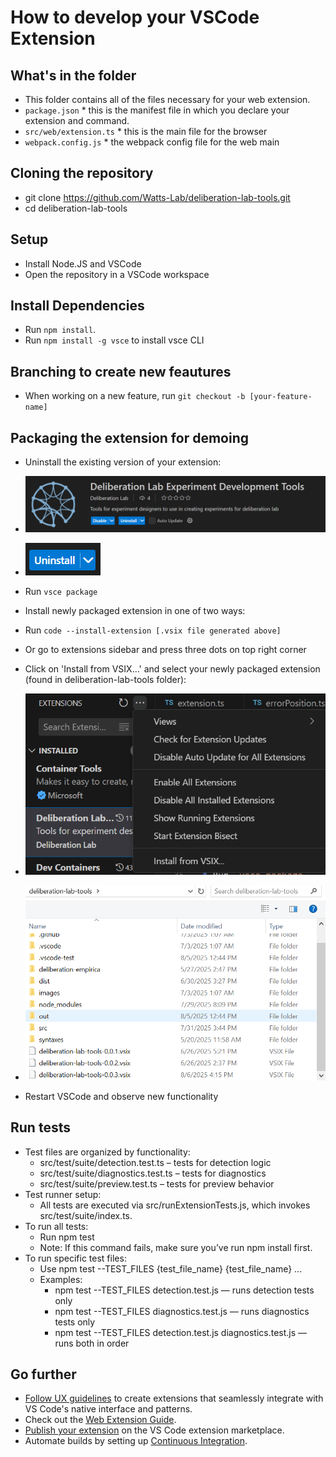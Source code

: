 # How to develop your VSCode Extension

## What's in the folder

* This folder contains all of the files necessary for your web extension.
* `package.json` * this is the manifest file in which you declare your extension and command.
* `src/web/extension.ts` * this is the main file for the browser
* `webpack.config.js` * the webpack config file for the web main

## Cloning the repository

* git clone https://github.com/Watts-Lab/deliberation-lab-tools.git
* cd deliberation-lab-tools

## Setup

* Install Node.JS and VSCode
* Open the repository in a VSCode workspace

## Install Dependencies

* Run `npm install`.
* Run `npm install -g vsce` to install vsce CLI

## Branching to create new feautures

* When working on a new feature, run `git checkout -b [your-feature-name]`

## Packaging the extension for demoing

* Uninstall the existing version of your extension:
* ![alt text](\images\image.png)
* ![alt text](\images\image-1.png)

* Run `vsce package`
* Install newly packaged extension in one of two ways:
* Run `code --install-extension [.vsix file generated above]`
* Or go to extensions sidebar and press three dots on top right corner
* Click on 'Install from VSIX...' and select your newly packaged extension (found in deliberation-lab-tools folder):
* ![alt text](\images\image-2.png)
* ![alt text](\images\image-3.png)
* Restart VSCode and observe new functionality

## Run tests

* Test files are organized by functionality:
  * src/test/suite/detection.test.ts – tests for detection logic
  * src/test/suite/diagnostics.test.ts – tests for diagnostics
  * src/test/suite/preview.test.ts – tests for preview behavior
* Test runner setup:
  * All tests are executed via src/runExtensionTests.js, which invokes src/test/suite/index.ts.
* To run all tests:
  * Run npm test
  * Note: If this command fails, make sure you’ve run npm install first.
* To run specific test files:
  * Use npm test --TEST_FILES {test_file_name} {test_file_name} ...
  * Examples:
    * npm test --TEST_FILES detection.test.js — runs detection tests only
    * npm test --TEST_FILES diagnostics.test.js — runs diagnostics tests only
    * npm test --TEST_FILES detection.test.js diagnostics.test.js — runs both in order

## Go further

* [Follow UX guidelines](https://code.visualstudio.com/api/ux-guidelines/overview) to create extensions that seamlessly integrate with VS Code's native interface and patterns.
* Check out the [Web Extension Guide](https://code.visualstudio.com/api/extension-guides/web-extensions).
* [Publish your extension](https://code.visualstudio.com/api/working-with-extensions/publishing-extension) on the VS Code extension marketplace.
* Automate builds by setting up [Continuous Integration](https://code.visualstudio.com/api/working-with-extensions/continuous-integration).
